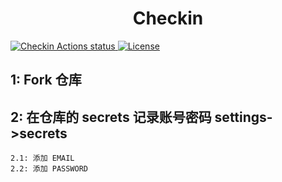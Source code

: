 <h1 align="center">Checkin </h1>

<p>
    <a href="https://github.com/hughcube/liang-chen-yun-checkin/actions?query=workflow%3ACheckin">
        <img src="https://github.com/hughcube/liang-chen-yun-checkin/workflows/Checkin/badge.svg" alt="Checkin Actions status">
    </a>
    <a href="https://github.com/hughcube/liang-chen-yun-checkin/blob/master/LICENSE">
        <img src="https://img.shields.io/badge/license-MIT-428f7e.svg" alt="License">
    </a>
</p>

## 1: Fork 仓库

## 2: 在仓库的 secrets 记录账号密码  settings->secrets
```shell
2.1: 添加 EMAIL
2.2: 添加 PASSWORD
```
